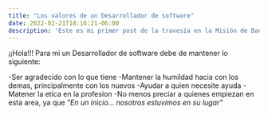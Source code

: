 ```yaml
---
title: "Los valores de un Desarrollador de software"
date: 2022-02-21T18:16:21-06:00
description: 'Este es mi primer post de la travesía en la Misión de Backend con Node JS de Launch X.'
---
```

¡¡Hola!!!
Para mi un Desarrollador de software debe de mantener lo siguiente:

-Ser agradecido con lo que tiene
-Mantener la humildad hacia con los demas, principalmente con los nuevos
-Ayudar a quien necesite ayuda
-Matener la etica en la profesion
-No menos preciar a quienes empiezan en esta area, ya que *"En un inicio... nosotros estuvimos en su lugar"*

